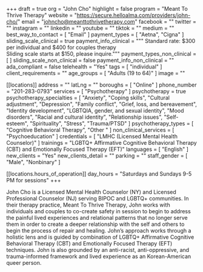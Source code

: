 +++
draft = true
org = "John Cho"
highlight = false
program = "Meant To Thrive Therapy"
website = "https://secure.helloalma.com/providers/john-cho/"
email = "johncho@meanttothrivetherapy.com"
facebook = ""
twitter = ""
instagram = ""
linkedin = ""
youtube = ""
tiktok = ""
medium = ""
best_way_to_contact = [ "Email" ]
payment_types = [ "Aetna", "Cigna" ]
sliding_scale_clinical = true
payment_info_clinical = """
Standard rate: $300 per individual and $400 for couples therapy  
Sliding scale starts at $150, please inquire."""
payment_types_non_clinical = [ ]
sliding_scale_non_clinical = false
payment_info_non_clinical = ""
ada_compliant = false
telehealth = "Yes"
tags = [ "individual" ]
client_requirements = ""
age_groups = [ "Adults (19 to 64)" ]
image = ""

[[locations]]
address = ""
latLng = ""
boroughs = [ "Online" ]
phone_number = "201-283-0793"
services = [ "Psychotherapy" ]
psychotherapy = true
psychotherapy_specialties = [
  "Anxiety",
  "Coping skills",
  "Cultural adjustment",
  "Depression",
  "Family conflict",
  "Grief, loss, and bereavement",
  "Identity development",
  "LGBTQIA, gender, and sexual identity",
  "Mood disorders",
  "Racial and cultural identity",
  "Relationship issues",
  "Self-esteem",
  "Spirituality",
  "Stress",
  "Trauma/PTSD"
]
psychotherapy_types = [ "Cognitive Behavioral Therapy", "Other " ]
non_clinical_services = [ "Psychoeducation" ]
credentials = [ "LMHC (Licensed Mental Health Counselor)" ]
trainings = "LGBTQ+ Affirmative Cognitive Behavioral Therapy (CBT) and Emotionally Focused Therapy (EFT)"
languages = [ "English" ]
new_clients = "Yes"
new_clients_detail = ""
parking = ""
staff_gender = [ "Male", "Nonbinary" ]

  [[locations.hours_of_operation]]
  day_hours = "Saturdays and Sundays 9-5 PM for sessions"
+++


John Cho is a Licensed Mental Health Counselor (NY) and Licensed Professional Counselor (NJ) serving BIPOC and LGBTQ+ communities. In their therapy practice, Meant To Thrive Therapy, John works with individuals and couples to co-create safety in session to begin to address the painful lived experiences and relational patterns that no longer serve them in order to create a deeper relationship with the self and others to begin the process of repair and healing. John’s approach works through a holistic lens and is guided by combination of LGBTQ+ Affirmative Cognitive Behavioral Therapy (CBT) and Emotionally Focused Therapy (EFT) techniques. John is also grounded by an anti-racist, anti-oppressive, and trauma-informed framework and lived experience as an Korean-American queer person.
